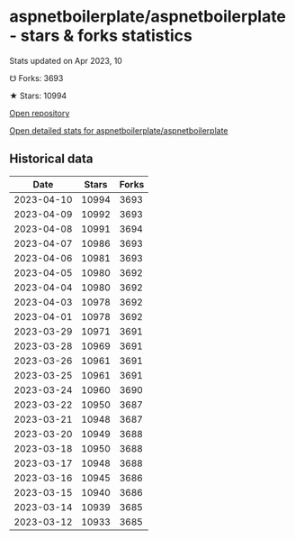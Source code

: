 # aspnetboilerplate/aspnetboilerplate - stars & forks statistics

Stats updated on Apr 2023, 10

☋ Forks: 3693

★ Stars: 10994

[Open repository](https://github.com/aspnetboilerplate/aspnetboilerplate)

[Open detailed stats for aspnetboilerplate/aspnetboilerplate](https://reviewgithub.com/rep/aspnetboilerplate/aspnetboilerplate)

## Historical data
| Date | Stars | Forks |
|------|-------|-------|
| 2023-04-10 | 10994 | 3693 | 
| 2023-04-09 | 10992 | 3693 | 
| 2023-04-08 | 10991 | 3694 | 
| 2023-04-07 | 10986 | 3693 | 
| 2023-04-06 | 10981 | 3693 | 
| 2023-04-05 | 10980 | 3692 | 
| 2023-04-04 | 10980 | 3692 | 
| 2023-04-03 | 10978 | 3692 | 
| 2023-04-01 | 10978 | 3692 | 
| 2023-03-29 | 10971 | 3691 | 
| 2023-03-28 | 10969 | 3691 | 
| 2023-03-26 | 10961 | 3691 | 
| 2023-03-25 | 10961 | 3691 | 
| 2023-03-24 | 10960 | 3690 | 
| 2023-03-22 | 10950 | 3687 | 
| 2023-03-21 | 10948 | 3687 | 
| 2023-03-20 | 10949 | 3688 | 
| 2023-03-18 | 10950 | 3688 | 
| 2023-03-17 | 10948 | 3688 | 
| 2023-03-16 | 10945 | 3686 | 
| 2023-03-15 | 10940 | 3686 | 
| 2023-03-14 | 10939 | 3685 | 
| 2023-03-12 | 10933 | 3685 | 

